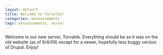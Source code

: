 ```yaml
---
layout: default
title: Welcome to Torvalds!
categories: announcements
tags: announcements, server
---
```

Welcome to our new server, Torvalds. Everything should be as it was on the old
website (as of 8/4/09) except for a newer, hopefully less buggy version of
Drupal. Enjoy!
